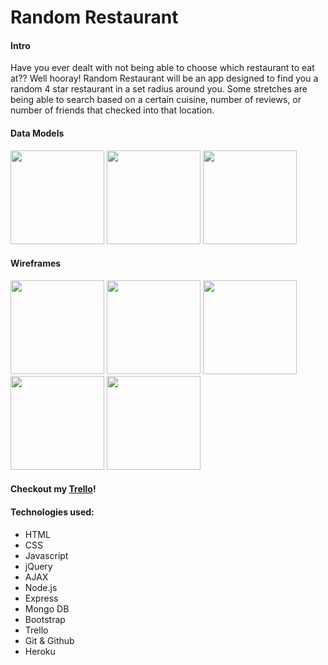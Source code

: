 
# Random Restaurant

#### Intro

Have you ever dealt with not being able to choose which restaurant to eat at?? Well hooray! Random Restaurant will be an app designed to find you a random 4 star restaurant in a set radius around you. Some stretches are being able to search based on a certain cuisine, number of reviews, or number of friends that checked into that location. 

#### Data Models
<img src="./project_assets/DataModel1.jpg" style="width: 150px;">
<img src="./project_assets/DataModel2.jpg" style="width: 150px;">
<img src="./project_assets/DataModel3.jpg" style="width: 150px;">



#### Wireframes
<img src="./project_assets/Wireframe1.jpg" style="width: 150px;">
<img src="./project_assets/Wireframe2.jpg" style="width: 150px;">
<img src="./project_assets/Wireframe3.jpg" style="width: 150px;">
<img src="./project_assets/Wireframe4.jpg" style="width: 150px;">
<img src="./project_assets/Wireframe5.jpg" style="width: 150px;">

#### Checkout my [Trello](https://trello.com/b/GPSYsDfl/project-restaurant)!
#### Technologies used:
+ HTML
+ CSS
+ Javascript
+ jQuery
+ AJAX
+ Node.js
+ Express
+ Mongo DB
+ Bootstrap
+ Trello
+ Git & Github
+ Heroku

